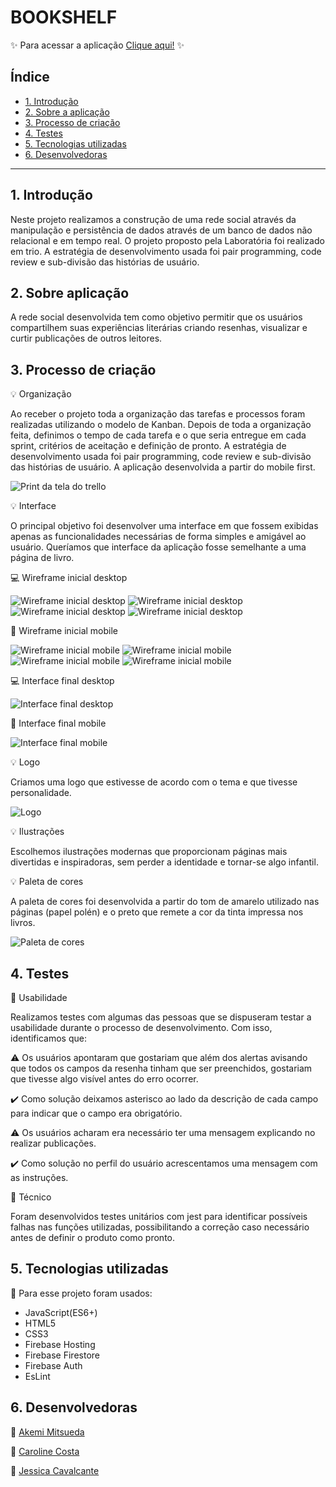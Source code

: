 # BOOKSHELF

✨ Para acessar a aplicação [Clique aqui!]() ✨

## Índice

- [1. Introdução](#1-introdução)
- [2. Sobre a aplicação](#2-sobre-a-aplicação)
- [3. Processo de criação](#3-processo-de-criação)
- [4. Testes](#4-testes)
- [5. Tecnologias utilizadas](#5-tecnologias-utilizadas)
- [6. Desenvolvedoras](#6-desenvolvedoras)

---

## 1. Introdução

Neste projeto realizamos a construção de uma rede social através da manipulação e persistência de dados através de um banco de dados não relacional e em tempo real.
O projeto proposto pela Laboratória foi realizado em trio. A estratégia de desenvolvimento usada foi pair programming, code review e sub-divisão das histórias de usuário.

## 2. Sobre aplicação

A rede social desenvolvida tem como objetivo permitir que os usuários compartilhem suas experiências literárias criando resenhas, visualizar e curtir publicações de outros leitores.

## 3. Processo de criação

💡 Organização

Ao receber o projeto toda a organização das tarefas e processos foram realizadas utilizando o modelo de Kanban. Depois de toda a organização feita, definimos o tempo de cada tarefa e o que seria entregue em cada sprint, critérios de aceitação e definição de pronto. A estratégia de desenvolvimento usada foi pair programming, code review e sub-divisão das histórias de usuário. A aplicação desenvolvida a partir do mobile first.

![Print da tela do trello](src/img/trello-print.png)

💡 Interface

O principal objetivo foi desenvolver uma interface em que fossem exibidas apenas as funcionalidades necessárias de forma simples e amigável ao usuário. Queríamos que interface da aplicação fosse semelhante a uma página de livro.

💻 Wireframe inicial desktop

![Wireframe inicial desktop](src/img/13-login-desktop.png)
![Wireframe inicial desktop](src/img/14-registrar-desktop.png)
![Wireframe inicial desktop](src/img/15-home-desktop.png)
![Wireframe inicial desktop](src/img/16-perfil-desktop.png)

📱 Wireframe inicial mobile

![Wireframe inicial mobile](src/img/1-login.png)
![Wireframe inicial mobile](src/img/2-registrar.png)
![Wireframe inicial mobile](src/img/3-home.png)
![Wireframe inicial mobile](src/img/4-perfil.png)

💻 Interface final desktop

![Interface final desktop]()

📱 Interface final mobile

![Interface final mobile]()

💡 Logo

Criamos uma logo que estivesse de acordo com o tema e que tivesse personalidade.

![Logo](src/img/logo.gif)

💡 Ilustrações

Escolhemos ilustrações modernas que proporcionam páginas mais divertidas e inspiradoras, sem perder a identidade e tornar-se algo infantil.

💡 Paleta de cores

A paleta de cores foi desenvolvida a partir do tom de amarelo utilizado nas páginas (papel polén) e o preto que remete a cor da tinta impressa nos livros.

![Paleta de cores](src/img/color-palette.png)

## 4. Testes

🔎 Usabilidade

Realizamos testes com algumas das pessoas que se dispuseram testar a usabilidade durante o processo de desenvolvimento. Com isso, identificamos que:

⚠️ Os usuários apontaram que gostariam que além dos alertas avisando que todos os campos da resenha tinham que ser preenchidos, gostariam que tivesse algo visível antes do erro ocorrer.

✔️ Como solução deixamos asterisco ao lado da descrição de cada campo para indicar que o campo era obrigatório.

⚠️ Os usuários acharam era necessário ter uma mensagem explicando no realizar publicações.

✔️ Como solução no perfil do usuário acrescentamos uma mensagem com as instruções.

🔎 Técnico

Foram desenvolvidos testes unitários com jest para identificar possíveis falhas nas funções utilizadas, possibilitando a correção caso necessário antes de definir o produto como pronto.

## 5. Tecnologias utilizadas

🔧 Para esse projeto foram usados:

- JavaScript(ES6+)
- HTML5
- CSS3
- Firebase Hosting
- Firebase Firestore
- Firebase Auth
- EsLint

## 6. Desenvolvedoras

👩 [Akemi Mitsueda](https://github.com/akemimeka)

👩 [Caroline Costa](https://github.com/CarolineSCosta)

👩 [Jessica Cavalcante](https://github.com/JessicaCavalcante)

